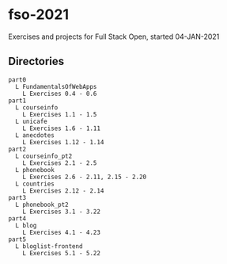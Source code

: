 # fso-2021
Exercises and projects for Full Stack Open, started 04-JAN-2021

## Directories

```
part0
  L FundamentalsOfWebApps
    L Exercises 0.4 - 0.6
part1
  L courseinfo
    L Exercises 1.1 - 1.5
  L unicafe
    L Exercises 1.6 - 1.11
  L anecdotes
    L Exercises 1.12 - 1.14
part2
  L courseinfo_pt2
    L Exercises 2.1 - 2.5
  L phonebook
    L Exercises 2.6 - 2.11, 2.15 - 2.20
  L countries
    L Exercises 2.12 - 2.14
part3
  L phonebook_pt2
    L Exercises 3.1 - 3.22
part4
  L blog
    L Exercises 4.1 - 4.23
part5
  L bloglist-frontend
    L Exercises 5.1 - 5.22
```
